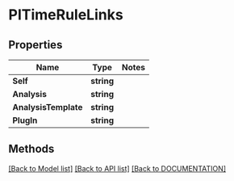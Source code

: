 # PITimeRuleLinks

## Properties
Name | Type | Notes
------------ | ------------- | -------------
**Self** | **string**
**Analysis** | **string**
**AnalysisTemplate** | **string**
**PlugIn** | **string**

## Methods
[[Back to Model list]](../../DOCUMENTATION.md#documentation-for-models) [[Back to API list]](../../DOCUMENTATION.md#documentation-for-api-endpoints) [[Back to DOCUMENTATION]](../../DOCUMENTATION.md)
